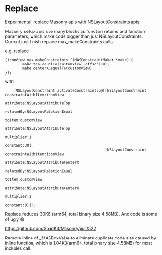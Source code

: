 # Replace
Experimental, replace Masonry apis with NSLayoutConstraints apis.

Masonry setup apis use many blocks as function returns and function parameters, which make code bigger than just NSLayoutConstraints. Current just finish replace mas_makeConstraints calls. 

e.g. replace
```
[iconView mas_makeConstraints:^(MASConstraintMaker *make) {
        make.top.equalTo(customView).offset(30);
        make.centerX.equalTo(customView);
}];
```
with
```
    [NSLayoutConstraint activateConstraints:@[[NSLayoutConstraint constraintWithItem:iconView
                                                                           attribute:NSLayoutAttributeTop
                                                                           relatedBy:NSLayoutRelationEqual
                                                                              toItem:customView
                                                                           attribute:NSLayoutAttributeTop
                                                                          multiplier:1
                                                                            constant:30],
                                              [NSLayoutConstraint constraintWithItem:iconView
                                                                           attribute:NSLayoutAttributeCenterX
                                                                           relatedBy:NSLayoutRelationEqual
                                                                              toItem:customView
                                                                           attribute:NSLayoutAttributeCenterX
                                                                          multiplier:1
                                                                            constant:0]]];
```

Replace reduces 30KB (arm64, total binary size 4.58MB). And code is some of ugly 😅


https://github.com/SnapKit/Masonry/pull/522

Remove inline of _MASBoxValue to eliminate duplicate code size caused by inline function, which is 1.04KB(arm64, total binary size 4.58MB) for most includes call.


